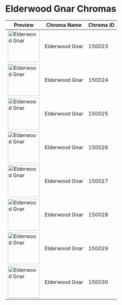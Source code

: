 # Elderwood Gnar Chromas

| Preview | Chroma Name | Chroma ID |
|---|---|---|
| <img src='https://raw.communitydragon.org/latest/plugins/rcp-be-lol-game-data/global/default/v1/champion-chroma-images/150/150023.png' alt='Elderwood Gnar' width='100'> | Elderwood Gnar | 150023 |
| <img src='https://raw.communitydragon.org/latest/plugins/rcp-be-lol-game-data/global/default/v1/champion-chroma-images/150/150024.png' alt='Elderwood Gnar' width='100'> | Elderwood Gnar | 150024 |
| <img src='https://raw.communitydragon.org/latest/plugins/rcp-be-lol-game-data/global/default/v1/champion-chroma-images/150/150025.png' alt='Elderwood Gnar' width='100'> | Elderwood Gnar | 150025 |
| <img src='https://raw.communitydragon.org/latest/plugins/rcp-be-lol-game-data/global/default/v1/champion-chroma-images/150/150026.png' alt='Elderwood Gnar' width='100'> | Elderwood Gnar | 150026 |
| <img src='https://raw.communitydragon.org/latest/plugins/rcp-be-lol-game-data/global/default/v1/champion-chroma-images/150/150027.png' alt='Elderwood Gnar' width='100'> | Elderwood Gnar | 150027 |
| <img src='https://raw.communitydragon.org/latest/plugins/rcp-be-lol-game-data/global/default/v1/champion-chroma-images/150/150028.png' alt='Elderwood Gnar' width='100'> | Elderwood Gnar | 150028 |
| <img src='https://raw.communitydragon.org/latest/plugins/rcp-be-lol-game-data/global/default/v1/champion-chroma-images/150/150029.png' alt='Elderwood Gnar' width='100'> | Elderwood Gnar | 150029 |
| <img src='https://raw.communitydragon.org/latest/plugins/rcp-be-lol-game-data/global/default/v1/champion-chroma-images/150/150030.png' alt='Elderwood Gnar' width='100'> | Elderwood Gnar | 150030 |
